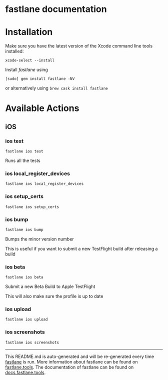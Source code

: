 fastlane documentation
================
# Installation

Make sure you have the latest version of the Xcode command line tools installed:

```
xcode-select --install
```

Install _fastlane_ using
```
[sudo] gem install fastlane -NV
```
or alternatively using `brew cask install fastlane`

# Available Actions
## iOS
### ios test
```
fastlane ios test
```
Runs all the tests
### ios local_register_devices
```
fastlane ios local_register_devices
```

### ios setup_certs
```
fastlane ios setup_certs
```

### ios bump
```
fastlane ios bump
```
Bumps the minor version number

This is useful if you want to submit a new TestFlight build after releasing a build
### ios beta
```
fastlane ios beta
```
Submit a new Beta Build to Apple TestFlight

This will also make sure the profile is up to date
### ios upload
```
fastlane ios upload
```

### ios screenshots
```
fastlane ios screenshots
```


----

This README.md is auto-generated and will be re-generated every time [fastlane](https://fastlane.tools) is run.
More information about fastlane can be found on [fastlane.tools](https://fastlane.tools).
The documentation of fastlane can be found on [docs.fastlane.tools](https://docs.fastlane.tools).
